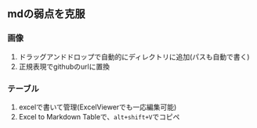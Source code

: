 ## mdの弱点を克服

### 画像
1. ドラッグアンドドロップで自動的にディレクトリに追加(パスも自動で書く)
2. 正規表現でgithubのurlに置換

### テーブル
1. excelで書いて管理(ExcelViewerでも一応編集可能)
2. Excel to Markdown Tableで、`alt+shift+V`でコピペ
